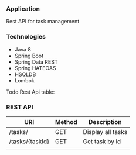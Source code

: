 ### Application
Rest API for task management

### Technologies
- Java 8
- Spring Boot
- Spring Data REST
- Spring HATEOAS
- HSQLDB
- Lombok

Todo Rest Api table:
### REST API
| URI                    | Method | Description           |
| ---------------------  | ---- | ------------------------|
|/tasks/                 | GET  | Display all tasks       |
|/tasks/{taskId}         | GET  | Get  task by id         |
|                        |      |                         |

